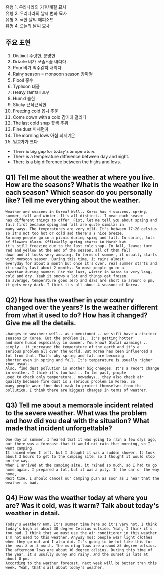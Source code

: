 유형 1. 우리나라의 기후/계절 묘사  
유형 2. 우리나라의 날씨 변화 묘사  
유형 3. 극한 날씨 에피소드  
유형 4. 오늘의 날씨 묘사  
## 주요 표현
1) Distinct 뚜렷한, 분명한
2) Drizzle 비가 보슬보슬 내리다
3) Pour 비가 억수같이 내리다
4) Rainy season = monsoon season 장마철
5) Flood 홍수
6) Typhoon 태풍
7) Heavy rainfall 호우
8) Humid 습한
9) Sticky 끈적끈적한
10) Freezing cold 몹시 추운
11) Come down with a cold  감기에 걸리다
12) The last cold snap 꽃샘 추위
13) Fine dust 미세먼지
14) The morning lows 아침 최저기온
15) 일교차가 크다  

* There is big gap for today's temperature.
* There is a temperature difference between day and night.
* There is a big difference between the highs and lows.

## Q1) Tell me about the weather at where you live. How are the seasons? What is the weather like in each season? Which season do you personally like? Tell me everything about the weather.
```
Weather and seasons in Korea? Well.. Korea has 4 seasons, spring, summer, fall and winter. It's all distinct.. I mean each season  
has different things to offer. Fist, let me tell you about spring and fall first because sping and fall are quite similar in  
many ways. The temperatures are very mild. It's between 17~20 celsius so it's not too hot or cold and there's a nice breeze.
So many people go on a picnic during sping and fall. In spring, lots of flowers bloom. Officially spring starts in March but  
it's still freezing due to the last cold snap. In fall, leaves turn red and yellow at the end of the season, all of them fall  
down and it looks very amazing. In terms of summer, it usually starts with monsoon season. During this time, it rains almost  
everyday for about a month but once it's over, real summer starts and it usually last about 2 months. So most people go on a  
vacation during summer. For the last, winter in Korea is very long, cold and dry. Yeah it snows a lot and things get frozen.  
In average, temperature goes zero and days are short so around 6 pm, it gets very dark. I think it's all about 4 seasons of Korea.
```
## Q2) How has the weather in your country changed over the years? Is the weather different from what it used to do? How has it changed? Give me all the details.
```
Changes in weather? well.. as I mentioned .. we still have 4 distinct seasons in Korea. But the problem is.. It's getting hotter  
and more humid especially in summer. You know? Global warming? .. simply.. it increased the temperature of the earth and it's a  
serious problem all over the world. But Korea has been influenced a lot from that. That's why spring and fall are becoming  
shorter even in spring and fall. It's temperature is usually higher than usual.  
Also, find dust pollution is another big changes. It's a recent change in weather. I think it's too bad .. In the past, people  
used to check only temperature.. nowadays.. they also check air quality because fine dust is a serious problem in Korea. So  
many people wear fine dust mask to protect themselves from the pollution. I think there are biggest changes in terms of weather.
```
## Q3) Tell me about a memorable incident related to the severe weather. What was the problem and how did you deal with the situation? What made that incident unforgettable?
```
One day in summer, I heared that it was going to rain a few days ago, but there was a forecast that it would not rain that morning, so I went camping.  
It rained when I left, but I thought it was a sudden shower. It took about 3 hours to get to the camping site, so I thought it would stop on the way.  
When I arrived at the camping site, it rained so much, so I had to go home again. I prepared a lot, but it was a pity. In the car on the way home,  
Next time, I should cancel our camping plan as soon as I hear that the weather is bad.  
```
## Q4) How was the weather today at where you are? Was it cold, was it warm? Talk about today's weather in detail.
```
Today's weather? Hmm. It's summer time here so it's very hot. I think today's high is about 30 degree Celsius outside. Yeah, I think it's  
too bad. I think that we must use the air conditioner in this weather. I'm not used to this weather. Anyway most people wear light clothes  
when they go out and I also did. It's going to be hot like this for the next 2 or 3 month. The morning lows are around 25 degree celsius.  
The afternoon lows are about 30 degree celsius. During this time of the year, it's usually sunny and rainy. And the sunset is late at about 8 pm.  
According to the weather forecast, next week will be better than this week. Yeah, that's all about today's weather.  
```
